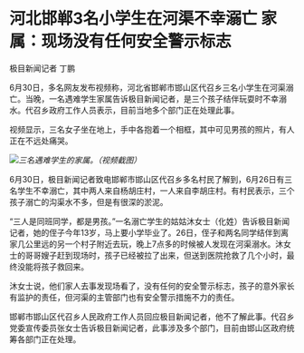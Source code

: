 

# 河北邯郸3名小学生在河渠不幸溺亡 家属：现场没有任何安全警示标志

极目新闻记者 丁鹏

6月30日，多名网友发布视频称，河北省邯郸市邯山区代召乡三名小学生在河渠溺亡。当晚，一名遇难学生家属告诉极目新闻记者，是三个孩子结伴玩耍时不幸溺水。代召乡政府工作人员表示，目前当地多个部门正在处理此事。

视频显示，三名女子坐在地上，手中各抱着一个相框，其中可见男孩的照片，有人正在不远处痛哭。

![](https://inews.gtimg.com/om_bt/OSAKK8crNLoxXacPhynp3_hwQJFssAsAG-LZcqUIcdsr4AA/1000)_三名遇难学生的家属。（视频截图）_

6月30日，极目新闻记者致电邯郸市邯山区代召乡多名村民了解到，6月26日有三名学生不幸溺亡，其中两人来自杨胡庄村，一人来自李胡庄村。有村民表示，三个孩子溺亡的沟渠水不多，但是有很深的淤泥。

“三人是同班同学，都是男孩。”一名溺亡学生的姑姑沐女士（化姓）告诉极目新闻记者，她的侄子今年13岁，马上要小学毕业了。26日，侄子和两名同学结伴到离家几公里远的另一个村子附近去玩，晚上7点多的时候被人发现在河渠溺水。沐女士的哥哥嫂子赶到现场时，孩子已经被拉了出来，但送到医院抢救了几个小时，最终没能将孩子救回来。

沐女士说，他们家人去事发现场看了，没有任何的安全警示标志，孩子的意外家长有监护的责任，但河渠的主管部门也有安全警示措施不力的责任。

邯郸市邯山区代召乡人民政府工作人员回应极目新闻记者，他不了解此事。代召乡党委宣传委员张女士告诉极目新闻记者，此事涉及多个部门，目前由邯山区政府统筹各部门正在处理。

